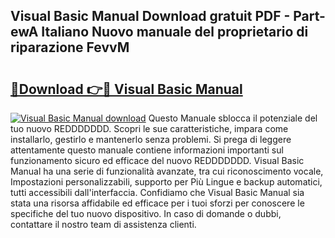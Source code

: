 ## Visual Basic Manual Download gratuit PDF - Part-ewA Italiano Nuovo manuale del proprietario di riparazione FevvM

# <h2><a href="http://dfgcgju.blite.top/?on=Visual+Basic+Manual">🔗Download 👉🔴 Visual Basic Manual</a></h2>

[![Visual Basic Manual download](https://i.imgur.com/lujVjoI.png)](http://dfgcgju.blite.top/?on=Visual+Basic+Manual)
Questo Manuale sblocca il potenziale del tuo nuovo REDDDDDDD. Scopri le sue caratteristiche, impara come installarlo, gestirlo e mantenerlo senza problemi. Si prega di leggere attentamente questo manuale contiene informazioni importanti sul funzionamento sicuro ed efficace del nuovo REDDDDDDD. Visual Basic Manual ha una serie di funzionalità avanzate, tra cui riconoscimento vocale, Impostazioni personalizzabili, supporto per Più Lingue e backup automatici, tutti accessibili dall'interfaccia. Confidiamo che Visual Basic Manual sia stata una risorsa affidabile ed efficace per i tuoi sforzi per conoscere le specifiche del tuo nuovo dispositivo. In caso di domande o dubbi, contattare il nostro team di assistenza clienti.
